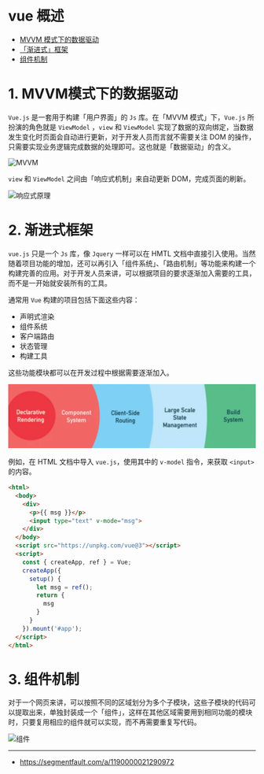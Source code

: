 # vue 概述

- [MVVM 模式下的数据驱动](#-MVVM模式下的数据驱动)
- [「渐进式」框架](#1-渐进式框架)
- [组件机制](#3-组件机制)

# 1. MVVM模式下的数据驱动

`Vue.js` 是一套用于构建「用户界面」的 `Js` 库。在「MVVM 模式」下，`Vue.js` 所扮演的角色就是 `ViewModel` ，`view` 和 `ViewModel` 实现了数据的双向绑定，当数据发生变化时页面会自动进行更新，对于开发人员而言就不需要关注 DOM 的操作，只需要实现业务逻辑完成数据的处理即可。这也就是「数据驱动」的含义。

![MVVM](https://012.vuejs.org/images/mvvm.png)

`view` 和 `ViewModel` 之间由「响应式机制」来自动更新 DOM，完成页面的刷新。

![响应式原理](https://p1-jj.byteimg.com/tos-cn-i-t2oaga2asx/gold-user-assets/2018/7/2/1645aa9519525059~tplv-t2oaga2asx-zoom-in-crop-mark:1304:0:0:0.awebp)


# 2. 渐进式框架
`vue.js` 只是一个 `Js` 库，像 `Jquery` 一样可以在 HMTL 文档中直接引入使用。当然随着项目功能的增加，还可以再引入「组件系统」、「路由机制」等功能来构建一个构建完善的应用。对于开发人员来讲，可以根据项目的要求逐渐加入需要的工具，而不是一开始就安装所有的工具。

通常用 `Vue` 构建的项目包括下面这些内容：

- 声明式渲染
- 组件系统
- 客户端路由
- 状态管理
- 构建工具

这些功能模块都可以在开发过程中根据需要逐渐加入。

![渐进式](../src/assets/img/note/渐进式框架.png)



例如，在 HTML 文档中导入 `vue.js`，使用其中的 `v-model` 指令，来获取 `<input>` 的内容。

```html
<html>
  <body>
    <div>
      <p>{{ msg }}</p>
      <input type="text" v-mode="msg">
    </div>
  </body>
  <script src="https://unpkg.com/vue@3"></script>
  <script>
    const { createApp, ref } = Vue;
    createApp({
      setup() {
        let msg = ref();
        return {
          msg
        }
      }
    }).mount('#app');
  </script>
</html>
```

# 3. 组件机制

对于一个网页来讲，可以按照不同的区域划分为多个子模块，这些子模块的代码可以提取出来，单独封装成一个「组件」，这样在其他区域需要用到相同功能的模块时，只要复用相应的组件就可以实现，而不再需要重复写代码。

![组件](https://cn.vuejs.org/images/components.png)

****

- https://segmentfault.com/a/1190000021290972